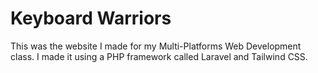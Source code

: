 # Keyboard Warriors

This was the website I made for my Multi-Platforms Web Development class. I made it using a PHP framework called Laravel and Tailwind CSS.
